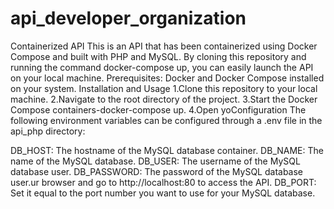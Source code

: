 # api_developer_organization
Containerized API
This is an API that has been containerized using Docker Compose and built with PHP and MySQL. By cloning this repository and running the command docker-compose up, you can easily launch the API on your local machine.
Prerequisites:
Docker and Docker Compose installed on your system.
Installation and Usage
1.Clone this repository to your local machine.
2.Navigate to the root directory of the project.
3.Start the Docker Compose containers-docker-compose up.
4.Open yoConfiguration
The following environment variables can be configured through a .env file in the api_php directory:

DB_HOST: The hostname of the MySQL database container.
DB_NAME: The name of the MySQL database.
DB_USER: The username of the MySQL database user.
DB_PASSWORD: The password of the MySQL database user.ur browser and go to http://localhost:80 to access the API.
DB_PORT: Set it equal to the port number you want to use for your MySQL database.
